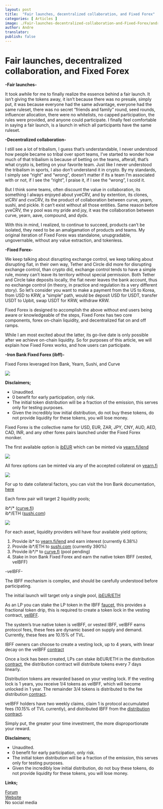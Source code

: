 ```yaml
---
layout: post
title:  "Fair launches, decentralized collaboration, and Fixed Forex"
categories: [ Articles ]
image: ./Fair-launches-decentralized-collaboration-and-Fixed-Forex/andre-hero.png
author: Andre
translator:
publish: false
---
```


# Fair launches, decentralized collaboration, and Fixed Forex

**\-Fair launches-**

It took awhile for me to finally realize the essence behind a fair launch. It isn’t giving the tokens away, it isn’t because there was no presale, simply put, it was because everyone had the same advantage, everyone had the same ruleset, there was no secret “friends and family” round, seed rounds, influencer allocation, there were no whitelists, no capped participation, the rules were provided, and anyone could participate. I finally feel comfortable in saying a fair launch, is a launch in which all participants have the same ruleset.

**\-Decentralized collaboration-**

I still see a lot of tribalism, I guess that’s understandable, I never understood how people became so tribal over sport teams, I’ve started to wonder how much of that tribalism is because of betting on the teams, afterall, that’s what crypto is, betting on your favorite team. Just like I never understood the tribalism in sports, I also don’t understand it in crypto. By my standards, I simply see “right” and “wrong”, doesn’t matter if its a team I’m associated with or not, if I see the “right”, I praise it, if I see the “wrong”, I scold it.

But I think some teams, often discount the value in collaboration, its something I always enjoyed about yveCRV, and by extention, its clones, stCRV and cvxCRV, its the product of collaboration between curve, yearn, sushi, and pickle. It can’t exist without all those entities. Same reason before yveCRV, the y pool was my pride and joy, it was the collaboration between curve, yearn, aave, compound, and dydx.

With this in mind, I realized, to continue to succeed, products can’t be isolated, they need to be an amalgamation of products and teams. My original iteration of Fixed Forex was standalone, unupgradable, ungovernable, without any value extraction, and tokenless.

**\-Fixed Forex-**

We keep talking about disrupting exchange control, we keep talking about disrupting fiat, in their own way, Tether and Circle did more for disrupting exchange control, than crypto did, exchange control tends to have a simple rule, money can’t leave its territory without special permission. Both Tether and Circle take deposits locally, the fiat never leaves the bank account, thus no exchange control (in theory, in practice and regulation its a very different story). So let’s consider you want to make a payment from the US to Korea, from USD to KRW, a “simple” path, would be deposit USD for USDT, transfer USDT to Upbit, swap USDT for KRW, withdraw KRW.

Fixed Forex is designed to accomplish the above without end users being aware or knowledgeable of the steps, Fixed Forex has two core components, forex on-chain liquidity, and decentralized fiat on and off ramps.

While I am most excited about the latter, its go-live date is only possible after we achieve on-chain liquidity. So for purposes of this article, we will explain how Fixed Forex works, and how users can participate.

**\-Iron Bank Fixed Forex (ibff)-**

Fixed Forex leveraged Iron Bank, Yearn, Sushi, and Curve

![](image1.jpg)

**Disclaimers;**

- Unaudited.
- 0 benefit for early participation, only risk.
- The initial token distribution will be a fraction of the emission, this serves only for testing purposes.
- Given the incredibly low initial distribution, do not buy these tokens, do not provide liquidity for these tokens, you will lose money.

Fixed Forex is the collective name for USD, EUR, ZAR, JPY, CNY, AUD, AED, CAD, INR, and any other forex pairs launched under the Fixed Forex moniker.

The first available option is [ibEUR](https://www.coingecko.com/en/coins/iron-bank-euro) which can be minted via [yearn.fi/lend](https://yearn.fi/lend)

![](image2.png)

All forex options can be minted via any of the accepted collateral on [yearn.fi](https://yearn.fi/lend)

![](image3.png)

For up to date collateral factors, you can visit the Iron Bank documentation, [here](https://docs.cream.finance/iron-bank/collateral-and-reserve-factor)

Each forex pair will target 2 liquidity pools;

ib\*/\* ([curve.fi](https://curve.fi/))  
ib\*/ETH ([sushi.com](https://sushi.com/))

![](image4.png)

For each asset, liquidity providers will have four available yield options;

1.  Provide ib\* to [yearn.fi/lend](https://yearn.fi/lend) and earn interest (currently 6.38%)
2.  Provide ib\*/ETH to [sushi.com](https://sushi.com/) (currently 390%)
3.  Provide ib\*/\* to [curve.fi](https://curve.fi/) (pool pending)
4.  Stake in Iron Bank Fixed Forex and earn the native token IBFF (vested, veIBFF)

\-veIBFF-

The IBFF mechanism is complex, and should be carefully understood before participating.

The initial launch will target only a single pool, [ibEUR/ETH](https://analytics.sushi.com/tokens/0x96e61422b6a9ba0e068b6c5add4ffabc6a4aae27)

As an LP you can stake the LP token in the IBFF [faucet](https://etherscan.io/address/0x7d254d9adc588126edaee52a1029278180a802e8), this provides a fractional token drip, this is required to create a token lock in the vesting contract, [veIBFF](https://etherscan.io/address/0x4d0518c9136025903751209ddddf6c67067357b1).

The system’s true native token is veIBFF, or vested IBFF, veIBFF earns protocol fees, these fees are dynamic based on supply and demand. Currently, these fees are 10.15% of TVL.

IBFF owners can choose to create a vesting lock, up to 4 years, with linear decay on the veIBFF [contract](https://etherscan.io/address/0x4d0518c9136025903751209ddddf6c67067357b1)

Once a lock has been created, LPs can stake ibEUR/ETH in the distribution [contract](https://etherscan.io/address/0x1da8a6fe33bd35b99505d67843eec9fa124f2d4b), the distribution contract will distribute tokens every 7 days linearly.

Distribution tokens are rewarded based on your vesting lock. If the vesting lock is 1 years, you receive 1/4 tokens as veIBFF, which will become unlocked in 1 year. The remainder 3/4 tokens is distributed to the fee distribution [contract](https://etherscan.io/address/0x83893c4a42f8654c2dd4ff7b4a7cd0e33ae8c859).

veIBFF holders have two weekly claims, claim 1 is protocol accumulated fees (10.15% of TVL currently), and distributed IBFF from the [distribution contract](https://etherscan.io/address/0x83893c4a42f8654c2dd4ff7b4a7cd0e33ae8c859).

Simply put, the greater your time investment, the more disproportionate your reward.

**Disclaimers;**

- Unaudited.
- 0 benefit for early participation, only risk.
- The initial token distribution will be a fraction of the emission, this serves only for testing purposes.
- Given the incredibly low initial distribution, do not buy these tokens, do not provide liquidity for these tokens, you will lose money.

**Links;**

[Forum](https://gov.yearn.finance/c/projects/fixed-forex/26)  
[Website](https://yearn.fi/lend)  
No social media

